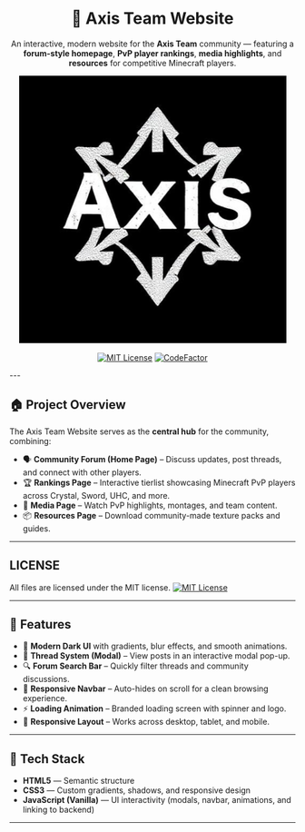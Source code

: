 <div align="center">

  # 🧭 Axis Team Website

An interactive, modern website for the **Axis Team** community — featuring a **forum-style homepage**, **PvP player rankings**, **media highlights**, and **resources** for competitive Minecraft players.

<a href="https://im-apo.github.io/StellarTiers/">
  <img src="logo.png" alt="Axis">
</a>

[![MIT License](https://img.shields.io/github/license/PurpurMC/Purpur?&logo=github)](LICENSE) [![CodeFactor](https://www.codefactor.io/repository/github/im-apo/stellartiers/badge)](https://www.codefactor.io/repository/github/im-apo/stellartiers)

</div>
---

## 🏠 Project Overview

The Axis Team Website serves as the **central hub** for the community, combining:
- 🗣️ **Community Forum (Home Page)** – Discuss updates, post threads, and connect with other players.  
- 🏆 **Rankings Page** – Interactive tierlist showcasing Minecraft PvP players across Crystal, Sword, UHC, and more.  
- 🎥 **Media Page** – Watch PvP highlights, montages, and team content.  
- 📦 **Resources Page** – Download community-made texture packs and guides.

---
## LICENSE

All files are licensed under the MIT license.
[![MIT License](https://img.shields.io/github/license/PurpurMC/Purpur?&logo=github)](LICENSE)

---

## 🚀 Features

- 🎨 **Modern Dark UI** with gradients, blur effects, and smooth animations.  
- 💬 **Thread System (Modal)** – View posts in an interactive modal pop-up.  
- 🔍 **Forum Search Bar** – Quickly filter threads and community discussions.  
- 🧭 **Responsive Navbar** – Auto-hides on scroll for a clean browsing experience.  
- ⚡ **Loading Animation** – Branded loading screen with spinner and logo.  
- 📱 **Responsive Layout** – Works across desktop, tablet, and mobile.  

---

## 🧩 Tech Stack

- **HTML5** — Semantic structure  
- **CSS3** — Custom gradients, shadows, and responsive design  
- **JavaScript (Vanilla)** — UI interactivity (modals, navbar, animations, and linking to backend)  

---







